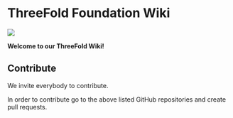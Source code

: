 # ThreeFold Foundation Wiki

![](https://images.unsplash.com/photo-1495364037436-fed1ba81ad3e?ixlib=rb-0.3.5&ixid=eyJhcHBfaWQiOjEyMDd9&s=655ce70e725522ae583a940359ce8260&auto=format&fit=crop&w=1655&q=80)


**Welcome to our ThreeFold Wiki!**

[](itenv/wiki_pages_toc.md ':include')

[](itenv/web_sites_toc.md ':include')

[](itenv/wiki_pages_other_toc.md ':include')

## Contribute

We invite everybody to contribute.

In order to contribute go to the above listed GitHub repositories and create pull requests.





